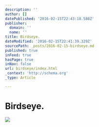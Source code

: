 ```yaml
---
description: ''
author: []
datePublished: '2016-02-15T22:43:18.588Z'
publisher:
  domain: ''
  name: ''
title: Birdseye.
dateModified: '2016-02-15T22:41:39.329Z'
sourcePath: _posts/2016-02-15-birdseye.md
published: true
inFeed: true
hasPage: true
inNav: false
url: birdseye/index.html
_context: 'http://schema.org'
_type: Article

---
```

# Birdseye.
![](https://the-grid-user-content.s3-us-west-2.amazonaws.com/9fff94cd-0021-474f-81c3-74b663859d57.png)